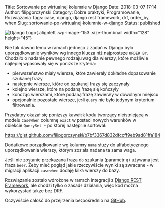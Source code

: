 Title: Sortowanie po wirtualnej kolumnie w Django
Date: 2018-03-07 17:14
Author: filipgorczynski
Category: Dobre praktyki, Programowanie, Rozwiązania
Tags: case, django, django rest framework, drf, order_by, when
Slug: sortowanie-po-wirtualnej-kolumnie-w-django
Status: published

![Django Logo](https://filipgorczynski.files.wordpress.com/2015/10/django-logo-positive.png?w=128){.alignleft .wp-image-1153 .size-thumbnail width="128" height="45"}

Nie tak dawno temu w ramach jednego z zadań w Django było uporządkowanie wyników wg innego klucza niż najprostsze `ORDER BY`. Chodziło o nadanie pewnego rodzaju wag dla wierszy, które możliwie najlepiej wpasowały się w poniższe kryteria:

-   pierwszeństwo miały wiersze, które zawierały dokładne dopasowanie szukanej frazy
-   następnie wiersze, które od szukanej frazy się zaczynały
-   kolejno wiersze, które na podaną frazę się kończyły
-   kończąc wierszami, które podaną frazę zawierały w dowolnym miejscu
-   opcjonalnie pozostałe wiersze, jeśli `query` nie było jedynym kryterium filtrowania.

Przydatny okazał się poniższy kawałek kodu tworzący nieistniejącą w modelu `CaseWhen` columnę `exact` w postaci nowych warunków w obiekcie `QuerySet`  - po której następnie sortował:

https://gist.github.com/filipgorczynski/b7bf3367d832dfccff9eb9ad81ffa184

Dodatkowe porządkowanie wg kolumny `name` służy do alfabetycznego uporządkowania wierszy, którym została nadana ta sama waga.

Jeśli nie zostanie przekazana fraza do szukania (parametr `q)` używana jest fraza `beer`. Żeby mieć pogląd jakie rzeczywiście wyniki są zwracane - w migracji aplikacji `casewhen` dodaję kilka wierszy do bazy.

Rozwiązanie zostało wdrożone w ramach integracji z [Django REST Framework](http://www.django-rest-framework.org/), ale chodzi tylko o zasadę działania, więc kod można wykorzystać także bez DRF.

Oczywiście całość do przejrzenia bezpośrednio na [GitHub](https://github.com/filipgorczynski/django-virtual-column-sort).
